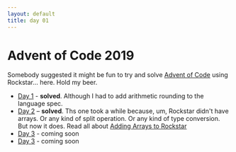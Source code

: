 ```yaml
---
layout: default
title: day 01
---
```


# Advent of Code 2019

Somebody suggested it might be fun to try and solve [Advent of Code](https://adventofcode.com/) using Rockstar... here. Hold my beer.

* [Day 1](day01/) - **solved**. Although I had to add arithmetic rounding to the language spec.
* [Day 2](day02/) – **solved**. Ths one took a while because, um, Rockstar didn't have arrays. Or any kind of split 
operation. Or any kind of type conversion. But now it does. Read all about [Adding Arrays to Rockstar](day02/adding_arrays_to_rockstar)
* [Day 3](day03/) - coming soon
* [Day 3](day04/) - coming soon
  